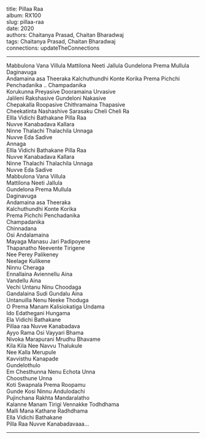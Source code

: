 title: Pillaa Raa  
album: RX100  
slug: pillaa-raa  
date: 2020  
authors: Chaitanya Prasad, Chaitan Bharadwaj  
tags: Chaitanya Prasad, Chaitan Bharadwaj  
connections: updateTheConnections  

------------

Mabbulona Vana Villula Mattilona Neeti Jallula Gundelona Prema Mullula Daginavuga  
Andamaina asa Theeraka  Kalchuthundhi Konte Korika  Prema Pichchi Penchadanika .. Champadanika  
Korukunna Preyasive  Dooramaina Urvasive  
Jalileni Rakshasive  Gundeloni Nakasive  
Chepakalla Roopasive  Chithramaina Thapasive  
Cheekatinta Nashashive  Sarasaku Cheli Cheli Ra  
Ellla Vidichi Bathakane Pilla Raa  
Nuvve Kanabadava Kallara  
Ninne Thalachi Thalachila Unnaga  
Nuvve Eda Sadive  
Annaga  
Ellla Vidichi Bathakane Pilla Raa  
Nuvve Kanabadava Kallara  
Ninne Thalachi Thalachila Unnaga  
Nuvve Eda Sadive  
Mabbulona Vana Villula  
Mattilona Neeti Jallula  
Gundelona Prema Mullula  
Daginavuga  
Andamaina asa Theeraka  
Kalchuthundhi Konte Korika  
Prema Pichchi Penchadanika  
Champadanika  
Chinnadana  
Osi Andalamaina  
Mayaga Manasu Jari Padipoyene  
Thapanatho Neevente Tirigene  
Nee Perey Palikeney  
Neelage Kulikene  
Ninnu Cheraga  
Ennallaina Aviennellu Aina  
Vandellu Aina  
Vechi Untanu Ninu Choodaga  
Gandalaina Sudi Gundalu Aina  
Untanuilla Nenu Neeke Thoduga  
O Prema Manam Kalisiokatiga Undama  
Ido Edathegani Hungama  
Ela Vidichi Bathakane  
Pillaa raa Nuvve Kanabadava  
Ayyo Rama Osi Vayyari Bhama  
Nivoka Marapurani Mrudhu Bhavame  
Kila Kila Nee Navvu Thalukule  
Nee Kalla Merupule  
Kavvisthu Kanapade  
Gundelothulo  
Em Chesthunna Nenu Echota Unna  
Choosthune Unna  
Koti Swapnala Prema Roopamu  
Gunde Kosi Ninnu Andulodachi  
Pujinchana Rakhta Mandaralatho  
Kalanne Manam Tirigi Vennakke Todhdhama  
Malli Mana Kathane Radhdhama  
Ella Vidichi Bathakane  
Pilla Raa Nuvve Kanabadavaaa...  


------------
